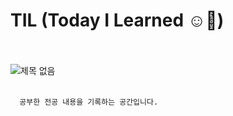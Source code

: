 # TIL (Today I Learned ☺️📝)
<br><br>
![제목 없음](https://user-images.githubusercontent.com/72568433/150020906-675ae821-d3d2-4e18-8153-3a0a7b4348d7.png)
<br><br>

      공부한 전공 내용을 기록하는 공간입니다.
      
<br><br>

